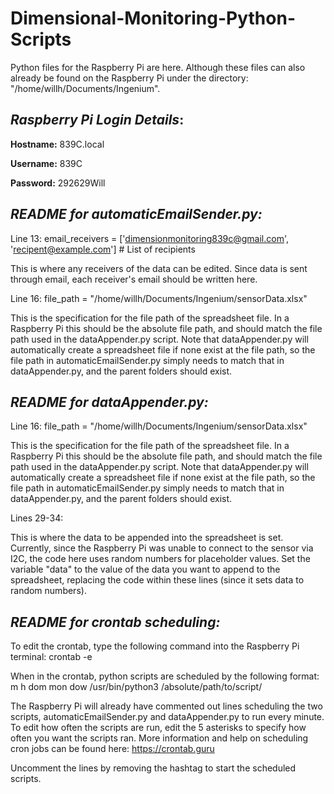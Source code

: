 # Dimensional-Monitoring-Python-Scripts
Python files for the Raspberry Pi are here. Although these files can also already be found on the Raspberry Pi under the directory: "/home/willh/Documents/Ingenium".

## _**Raspberry Pi Login Details**_:

**Hostname:** 839C.local

**Username:** 839C

**Password:** 292629Will

## _**README for automaticEmailSender.py:**_

Line 13: email_receivers = ['dimensionmonitoring839c@gmail.com', 'recipent@example.com']  # List of recipients

This is where any receivers of the data can be edited. 
Since data is sent through email, each receiver's email should be written here.

Line 16: file_path = "/home/willh/Documents/Ingenium/sensorData.xlsx"

This is the specification for the file path of the spreadsheet file. 
In a Raspberry Pi this should be the absolute file path, and should match the file path used in the dataAppender.py script. 
Note that dataAppender.py will automatically create a spreadsheet file if none exist at the file path, so the file path in automaticEmailSender.py simply needs to match that in dataAppender.py, and the parent folders should exist.


## _**README for dataAppender.py:**_

Line 16: file_path = "/home/willh/Documents/Ingenium/sensorData.xlsx"

This is the specification for the file path of the spreadsheet file. 
In a Raspberry Pi this should be the absolute file path, and should match the file path used in the dataAppender.py script. 
Note that dataAppender.py will automatically create a spreadsheet file if none exist at the file path, so the file path in automaticEmailSender.py simply needs to match that in dataAppender.py, and the parent folders should exist.

Lines 29-34:

This is where the data to be appended into the spreadsheet is set.
Currently, since the Raspberry Pi was unable to connect to the sensor via I2C, the code here uses random numbers for placeholder values.
Set the variable "data" to the value of the data you want to append to the spreadsheet, replacing the code within these lines (since it sets data to random numbers).


## _**README for crontab scheduling:**_

To edit the crontab, type the following command into the Raspberry Pi terminal: 
crontab -e

When in the crontab, python scripts are scheduled by the following format:
m h dom mon dow /usr/bin/python3 /absolute/path/to/script/

The Raspberry Pi will already have commented out lines scheduling the two scripts, automaticEmailSender.py and dataAppender.py to run every minute.
To edit how often the scripts are run, edit the 5 asterisks to specify how often you want the scripts ran.
More information and help on scheduling cron jobs can be found here: https://crontab.guru

Uncomment the lines by removing the hashtag to start the scheduled scripts.
